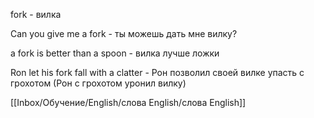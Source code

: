 fork - вилка

Can you give me a fork - ты можешь дать мне вилку?

a fork is better than a spoon - вилка лучше ложки

Ron let his fork fall with a clatter - Рон позволил своей вилке упасть с  грохотом (Рон с грохотом уронил вилку)

[[Inbox/Обучение/English/слова English/слова English]]